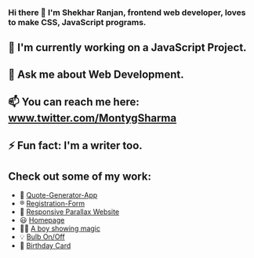 ### Hi there 👋 I'm Shekhar Ranjan, frontend web developer, loves to make CSS, JavaScript programs.

## 🔭 I'm currently working on a **JavaScript Project**.

## 💬 Ask me about Web Development.

## 📫 You can reach me here: www.twitter.com/MontygSharma

## ⚡ Fun fact: I'm a writer too.

## Check out some of my work:

- 💬 [Quote-Generator-App](https://shekhar10feb.github.io/Quote-Generator-App/)
- ®️ [Registration-Form](https://shekhar10feb.github.io/Registration-Form/)
- 🤖 [Responsive Parallax Website](https://shekhar10feb.github.io/Responsive-Parallax-Website/)
- 😃 [Homepage](https://github.com/shekhar10feb/KetSwash-Homepage)
- 🧙‍♂️ [A boy showing magic](https://github.com/shekhar10feb/Jai_Mata_Di_Global)
- 💡 [Bulb On/Off](https://github.com/shekhar10feb/Bulb_On_Off)
- 🎁 [Birthday Card](https://github.com/shekhar10feb/Birthday-Card)
<!--
**shekhar10feb/shekhar10feb** is a ✨ _special_ ✨ repository because its `README.md` (this file) appears on your GitHub profile.

Here are some ideas to get you started:

- 🔭 I’m currently working on ...
- 🌱 I’m currently learning ...
- 👯 I’m looking to collaborate on ...
- 🤔 I’m looking for help with ...
- 💬 Ask me about ...
- 📫 How to reach me: ...
- 😄 Pronouns: ...
- ⚡ Fun fact: ...
-->
